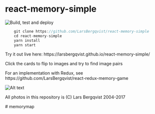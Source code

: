 # react-memory-simple
![Build, test and deploy](https://github.com/larsbergqvist/react-memory-simple/actions/workflows/cd.yml/badge.svg)

<p>

```javascript
    git clone https://github.com/LarsBergqvist/react-memory-simple
    cd react-memory-simple
    yarn install
    yarn start
```

<p>Try it out live here: https://larsbergqvist.github.io/react-memory-simple/

<p>Click the cards to flip to images and try to find image pairs<p>
<p>For an implementation with Redux, see https://github.com/LarsBergqvist/react-redux-memory-game

![Alt text](screenshot.png?raw=true "A simple memory game in React")

<p>All photos in this repository is (C) Lars Bergqvist 2004-2017
    
#   m e m o r y m a p  
 